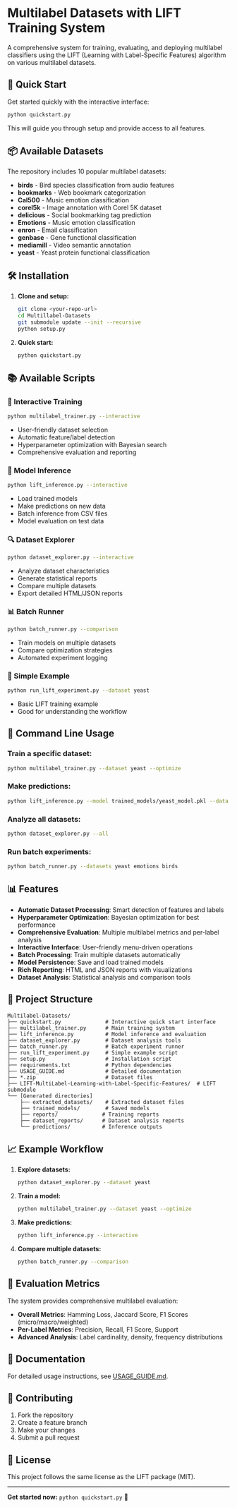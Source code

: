# Multilabel Datasets with LIFT Training System

A comprehensive system for training, evaluating, and deploying multilabel classifiers using the LIFT (Learning with Label-Specific Features) algorithm on various multilabel datasets.

## 🚀 Quick Start

Get started quickly with the interactive interface:

```bash
python quickstart.py
```

This will guide you through setup and provide access to all features.

## 📦 Available Datasets

The repository includes 10 popular multilabel datasets:

- **birds** - Bird species classification from audio features
- **bookmarks** - Web bookmark categorization  
- **Cal500** - Music emotion classification
- **corel5k** - Image annotation with Corel 5K dataset
- **delicious** - Social bookmarking tag prediction
- **Emotions** - Music emotion classification
- **enron** - Email classification
- **genbase** - Gene functional classification
- **mediamill** - Video semantic annotation
- **yeast** - Yeast protein functional classification

## 🛠️ Installation

1. **Clone and setup:**
   ```bash
   git clone <your-repo-url>
   cd Multillabel-Datasets
   git submodule update --init --recursive
   python setup.py
   ```

2. **Quick start:**
   ```bash
   python quickstart.py
   ```

## 📚 Available Scripts

### 🎯 Interactive Training
```bash
python multilabel_trainer.py --interactive
```
- User-friendly dataset selection
- Automatic feature/label detection
- Hyperparameter optimization with Bayesian search
- Comprehensive evaluation and reporting

### 🔮 Model Inference
```bash
python lift_inference.py --interactive
```
- Load trained models
- Make predictions on new data
- Batch inference from CSV files
- Model evaluation on test data

### 🔍 Dataset Explorer
```bash
python dataset_explorer.py --interactive
```
- Analyze dataset characteristics
- Generate statistical reports
- Compare multiple datasets
- Export detailed HTML/JSON reports

### 📊 Batch Runner
```bash
python batch_runner.py --comparison
```
- Train models on multiple datasets
- Compare optimization strategies
- Automated experiment logging

### 🏃 Simple Example
```bash
python run_lift_experiment.py --dataset yeast
```
- Basic LIFT training example
- Good for understanding the workflow

## 🔧 Command Line Usage

### Train a specific dataset:
```bash
python multilabel_trainer.py --dataset yeast --optimize
```

### Make predictions:
```bash
python lift_inference.py --model trained_models/yeast_model.pkl --data new_data.csv
```

### Analyze all datasets:
```bash
python dataset_explorer.py --all
```

### Run batch experiments:
```bash
python batch_runner.py --datasets yeast emotions birds
```

## 📊 Features

- **Automatic Dataset Processing**: Smart detection of features and labels
- **Hyperparameter Optimization**: Bayesian optimization for best performance
- **Comprehensive Evaluation**: Multiple multilabel metrics and per-label analysis
- **Interactive Interface**: User-friendly menu-driven operations
- **Batch Processing**: Train multiple datasets automatically
- **Model Persistence**: Save and load trained models
- **Rich Reporting**: HTML and JSON reports with visualizations
- **Dataset Analysis**: Statistical analysis and comparison tools

## 📁 Project Structure

```
Multilabel-Datasets/
├── quickstart.py              # Interactive quick start interface
├── multilabel_trainer.py      # Main training system
├── lift_inference.py          # Model inference and evaluation
├── dataset_explorer.py        # Dataset analysis tools
├── batch_runner.py            # Batch experiment runner
├── run_lift_experiment.py     # Simple example script
├── setup.py                   # Installation script
├── requirements.txt           # Python dependencies
├── USAGE_GUIDE.md             # Detailed documentation
├── *.zip                      # Dataset files
├── LIFT-MultiLabel-Learning-with-Label-Specific-Features/  # LIFT submodule
└── [Generated directories]
    ├── extracted_datasets/    # Extracted dataset files
    ├── trained_models/        # Saved models
    ├── reports/              # Training reports
    ├── dataset_reports/      # Dataset analysis reports
    └── predictions/          # Inference outputs
```

## 📈 Example Workflow

1. **Explore datasets:**
   ```bash
   python dataset_explorer.py --dataset yeast
   ```

2. **Train a model:**
   ```bash
   python multilabel_trainer.py --dataset yeast --optimize
   ```

3. **Make predictions:**
   ```bash
   python lift_inference.py --interactive
   ```

4. **Compare multiple datasets:**
   ```bash
   python batch_runner.py --comparison
   ```

## 🎯 Evaluation Metrics

The system provides comprehensive multilabel evaluation:

- **Overall Metrics**: Hamming Loss, Jaccard Score, F1 Scores (micro/macro/weighted)
- **Per-Label Metrics**: Precision, Recall, F1 Score, Support
- **Advanced Analysis**: Label cardinality, density, frequency distributions

## 📖 Documentation

For detailed usage instructions, see [USAGE_GUIDE.md](USAGE_GUIDE.md).

## 🤝 Contributing

1. Fork the repository
2. Create a feature branch
3. Make your changes
4. Submit a pull request

## 📄 License

This project follows the same license as the LIFT package (MIT).

---

**Get started now:** `python quickstart.py` 🚀
